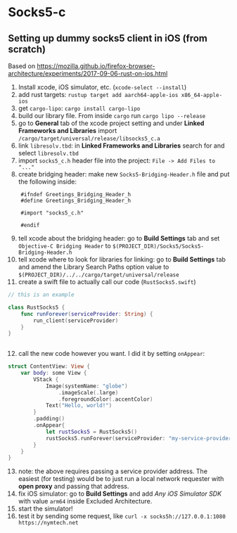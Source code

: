 # Socks5-c

## Setting up dummy socks5 client in iOS (from scratch)

Based on https://mozilla.github.io/firefox-browser-architecture/experiments/2017-09-06-rust-on-ios.html

1. Install xcode, iOS simulator, etc. (`xcode-select --install`)
2. add rust targets: `rustup target add aarch64-apple-ios x86_64-apple-ios`
3. get `cargo-lipo`: `cargo install cargo-lipo`
4. build our library file. From inside `cargo` run `cargo lipo --release`
5. go to **General** tab of the xcode project setting and under **Linked Frameworks and Libraries** import `/cargo/target/universal/release/libsocks5_c.a`
6. link `libresolv.tbd`: in **Linked Frameworks and Libraries** search for and select `libresolv.tbd`
7. import `socks5_c.h` header file into the project: `File -> Add Files to "..."`
8. create bridging header: make new `Socks5-Bridging-Header.h` file and put the following inside:
```
    #ifndef Greetings_Bridging_Header_h
    #define Greetings_Bridging_Header_h
    
    #import "socks5_c.h"
    
    #endif
```
9. tell xcode about the bridging header: go to **Build Settings** tab and set `Objective-C Bridging Header` to `$(PROJECT_DIR)/Socks5/Socks5-Bridging-Header.h`
10. tell xcode where to look for libraries for linking: go to **Build Settings** tab and amend the Library Search Paths option value to `$(PROJECT_DIR)/../../cargo/target/universal/release`
11. create a swift file to actually call our code (`RustSocks5.swift`)
```swift
// this is an example

class RustSocks5 {
    func runForever(serviceProvider: String) {
        run_client(serviceProvider)
    }
}
 
```
12. call the new code however you want. I did it by setting `onAppear`:
```swift
struct ContentView: View {
    var body: some View {
        VStack {
            Image(systemName: "globe")
                .imageScale(.large)
                .foregroundColor(.accentColor)
            Text("Hello, world!")
        }
        .padding()
        .onAppear{
            let rustSocks5 = RustSocks5()
            rustSocks5.runForever(serviceProvider: "my-service-provider-address")
        }
    }
}
```

13. note: the above requires passing a service provider address. The easiest (for testing) would be to just run a local network requester with **open proxy** and passing that address. 
14. fix iOS simulator: go to **Build Settings** and add _Any iOS Simulator SDK_ with value `arm64` inside Excluded Architecture.
15. start the simulator!
16. test it by sending some request, like `curl -x socks5h://127.0.0.1:1080 https://nymtech.net`